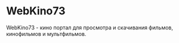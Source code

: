 # WebKino73
WebKino73 - кино портал для просмотра и скачивания фильмов, кинофильмов и мультфильмов.
